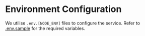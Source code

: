 # Environment Configuration

We utilise `.env.[NODE_ENV]` files to configure the service. Refer to [.env.sample](../.env.sample) for the required variables.